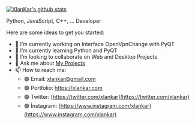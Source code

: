 [![XlanKar's github stats](https://github-readme-stats.vercel.app/api?username=XlanKar&show_icons=true&theme=blueberry)](https://github.com/anuraghazra/github-readme-stats)

Python, JavaScript, C++, ... Developer

Here are some ideas to get you started:

- 🔭 I’m currently working on Interface OpenVpnChange with PyQT
- 🌱 I’m currently learning Python and PyQT
- 👯 I’m looking to collaborate on Web and Desktop Projects
- 💬 Ask me about [My Projects](https://github.com/XlanKar "My Projects")
- 📫 How to reach me: 
  - 🟢 Email: xlankar@gmail.com
  - 🟢 Portfolio: https://xlankar.com
  - 🟢 Twitter: [https://twitter.com/xlankar](https://twitter.com/xlankar)
  - 🟢 İnstagram: [https://www.instagram.com/xlankar](https://www.instagram.com/xlankar)
